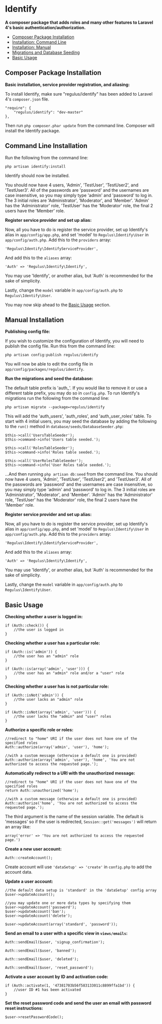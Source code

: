 Identify
========

**A composer package that adds roles and many other features to Laravel 4's basic authentication/authorization.**

- [Composer Package Installation](#composer-package-installation)
- [Installation: Command Line](#command-line-installation)
- [Installation: Manual](#manual-installation)
- [Migrations and Database Seeding](#migrations-seeding)
- [Basic Usage](#basic-usage)

<a name="composer-package-installation"></a>
## Composer Package Installation

**Basic installation, service provider registration, and aliasing:**

To install Identify, make sure "regulus/identify" has been added to Laravel 4's `composer.json` file.

	"require": {
		"regulus/identify": "dev-master"
	},

Then run `php composer.phar update` from the command line. Composer will install the Identify package.

<a name="command-line-installation"></a>
## Command Line Installation

Run the following from the command line:

	php artisan identify:install

Identify should now be installed.

You should now have 4 users, 'Admin', 'TestUser', 'TestUser2', and 'TestUser3'. All of the passwords are 'password' and the usernames are case insensitive, so you may simply type 'admin' and 'password' to log in. The 3 initial roles are 'Administrator', 'Moderator', and 'Member'. 'Admin' has the 'Administrator' role, 'TestUser' has the 'Moderator' role, the final 2 users have the 'Member' role.

**Register service provider and set up alias:**

Now, all you have to do is register the service provider, set up Identify's alias in `app/config/app.php`, and set 'model' to `Regulus\Identify\User` in `app/config/auth.php`. Add this to the `providers` array:

	'Regulus\Identify\IdentifyServiceProvider',

And add this to the `aliases` array:

	'Auth' => 'Regulus\Identify\Identify',

You may use 'Identify', or another alias, but 'Auth' is recommended for the sake of simplicity.

Lastly, change the `model` variable in `app/config/auth.php` to `Regulus\Identify\User`.

You may now skip ahead to the [Basic Usage](#basic-usage) section.

<a name="manual-installation"></a>
## Manual Installation

**Publishing config file:**

If you wish to customize the configuration of Identify, you will need to publish the config file. Run this from the command line:

	php artisan config:publish regulus/identify

You will now be able to edit the config file in `app/config/packages/regulus/identify`.

**Run the migrations and seed the database:**

The default table prefix is 'auth_'. If you would like to remove it or use a different table prefix, you may do so in `config.php`. To run Identify's migrations run the following from the command line:

	php artisan migrate --package=regulus/identify

This will add the 'auth_users', 'auth_roles', and 'auth_user_roles' table. To start with 4 initial users, you may seed the database by adding the following to the `run()` method in `database/seeds/DatabaseSeeder.php`:

	$this->call('UsersTableSeeder');
	$this->command->info('Users table seeded.');

	$this->call('RolesTableSeeder');
	$this->command->info('Roles table seeded.');

	$this->call('UserRolesTableSeeder');
	$this->command->info('User Roles table seeded.');

...And then running `php artisan db:seed` from the command line. You should now have 4 users, 'Admin', 'TestUser', 'TestUser2', and 'TestUser3'. All of the passwords are 'password' and the usernames are case insensitive, so you may simply type 'admin' and 'password' to log in. The 3 initial roles are 'Administrator', 'Moderator', and 'Member'. 'Admin' has the 'Administrator' role, 'TestUser' has the 'Moderator' role, the final 2 users have the 'Member' role.

**Register service provider and set up alias:**

Now, all you have to do is register the service provider, set up Identify's alias in `app/config/app.php`, and set 'model' to `Regulus\Identify\User` in `app/config/auth.php`. Add this to the `providers` array:

	'Regulus\Identify\IdentifyServiceProvider',

And add this to the `aliases` array:

	'Auth' => 'Regulus\Identify\Identify',

You may use 'Identify', or another alias, but 'Auth' is recommended for the sake of simplicity.

Lastly, change the `model` variable in `app/config/auth.php` to `Regulus\Identify\User`.

<a name="basic-usage"></a>
## Basic Usage

**Checking whether a user is logged in:**

	if (Auth::check()) {
		//the user is logged in
	}

**Checking whether a user has a particular role:**

	if (Auth::is('admin')) {
		//the user has an "admin" role
	}

	if (Auth::is(array('admin', 'user'))) {
		//the user has an "admin" role and/or a "user" role
	}

**Checking whether a user has is not particular role:**

	if (Auth::isNot('admin')) {
		//the user lacks an "admin" role
	}

	if (Auth::isNot(array('admin', 'user'))) {
		//the user lacks the "admin" and "user" roles
	}

**Authorize a specific role or roles:**

	//redirect to "home" URI if the user does not have one of the specified roles
	Auth::authorize(array('admin', 'user'), 'home');

	//with a custom message (otherwise a default one is provided)
	Auth::authorize(array('admin', 'user'), 'home', 'You are not authorized to access the requested page.');

**Automatically redirect to a URI with the unauthorized message:**

	//redirect to "home" URI if the user does not have one of the specified roles
	return Auth::unauthorized('home');

	//with a custom message (otherwise a default one is provided)
	Auth::authorize('home', 'You are not authorized to access the requested page.');

The third argument is the name of the session variable. The default is 'messages' so if the user is redirected, `Session::get('messages')` will return an array like:

	array('error' => 'You are not authorized to access the requested page.')

**Create a new user account:**

	Auth::createAccount();

Create account will use `'dataSetup' => 'create'` in `config.php` to add the account data.

**Update a user account:**

	//the default data setup is 'standard' in the 'dataSetup' config array
	$user->updateAccount();

	//you may update one or more data types by specifying them
	$user->updateAccount('password');
	$user->updateAccount('ban');
	$user->updateAccount('delete');

	$user->updateAccount(array('standard', 'password'));

**Send an email to a user with a specific view in `views/emails`:**

	Auth::sendEmail($user, 'signup_confirmation');

	Auth::sendEmail($user, 'banned');

	Auth::sendEmail($user, 'deleted');

	Auth::sendEmail($user, 'reset_password');

**Activate a user account by ID and activation code:**

	if (Auth::activate(1, '47381703b56f583133011c8899ffa1bd')) {
		//user ID #1 has been activated
	}

**Set the reset password code and send the user an email with password reset instructions:**

	$user->resetPasswordCode();